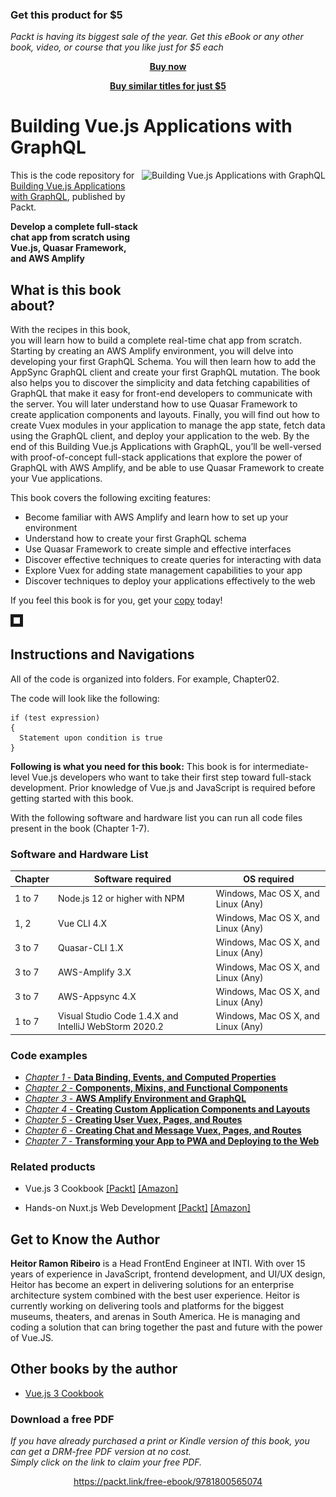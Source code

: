 
### Get this product for $5

<i>Packt is having its biggest sale of the year. Get this eBook or any other book, video, or course that you like just for $5 each</i>


<b><p align='center'>[Buy now](https://packt.link/9781800565074)</p></b>


<b><p align='center'>[Buy similar titles for just $5](https://subscription.packtpub.com/search)</p></b>


# Building Vue.js Applications with GraphQL

<a href="https://amzn.to/2XcB24r"><img src="https://static.packt-cdn.com/products/9781800565074/cover/smaller" alt="Building Vue.js Applications with GraphQL" height="256px" align="right"></a>

This is the code repository for [Building Vue.js Applications with GraphQL](https://www.packtpub.com/product/Building-Vuejs-Applications-with-GraphQL/9781800565074), published by Packt.

**Develop a complete full-stack chat app from scratch using Vue.js, Quasar Framework, and AWS Amplify**

## What is this book about?
With the recipes in this book, you will learn how to build a complete real-time chat app from scratch. Starting by creating an AWS Amplify environment, you will delve into developing your first GraphQL Schema. You will then learn how to add the AppSync GraphQL client and create your first GraphQL mutation. The book also helps you to discover the simplicity and data fetching capabilities of GraphQL that make it easy for front-end developers to communicate with the server. You will later understand how to use Quasar Framework to create application components and layouts. Finally, you will find out how to create Vuex modules in your application to manage the app state, fetch data using the GraphQL client, and deploy your application to the web.
By the end of this Building Vue.js Applications with GraphQL, you’ll be well-versed with proof-of-concept full-stack applications that explore the power of GraphQL with AWS Amplify, and be able to use Quasar Framework to create your Vue applications.

This book covers the following exciting features: 
* Become familiar with AWS Amplify and learn how to set up your environment
* Understand how to create your first GraphQL schema
* Use Quasar Framework to create simple and effective interfaces
* Discover effective techniques to create queries for interacting with data
* Explore Vuex for adding state management capabilities to your app
* Discover techniques to deploy your applications effectively to the web

If you feel this book is for you, get your [copy](https://amzn.to/2XcB24r) today!

<a href="https://www.packtpub.com/?utm_source=github&utm_medium=banner&utm_campaign=GitHubBanner"><img src="https://raw.githubusercontent.com/PacktPublishing/GitHub/master/GitHub.png" alt="https://www.packtpub.com/" border="5" /></a>

## Instructions and Navigations
All of the code is organized into folders. For example, Chapter02.

The code will look like the following:
```
if (test expression)
{
  Statement upon condition is true
}
```

**Following is what you need for this book:**
This book is for intermediate-level Vue.js developers who want to take their first step toward full-stack development. Prior knowledge of Vue.js and JavaScript is required before getting started with this book.

With the following software and hardware list you can run all code files present in the book (Chapter 1-7).

### Software and Hardware List
| Chapter  | Software required                   | OS required                        |
| -------- | ------------------------------------| -----------------------------------|
| 1 to 7       | Node.js 12 or higher with NPM                  | Windows, Mac OS X, and Linux (Any) |
| 1, 2        | Vue CLI 4.X            | Windows, Mac OS X, and Linux (Any) |
| 3 to 7       | Quasar-CLI 1.X          | Windows, Mac OS X, and Linux (Any) |
| 3 to 7       | AWS-Amplify 3.X          | Windows, Mac OS X, and Linux (Any) |
| 3 to 7       | AWS-Appsync 4.X          | Windows, Mac OS X, and Linux (Any) |
| 1 to 7       | Visual Studio Code 1.4.X and IntelliJ WebStorm 2020.2            | Windows, Mac OS X, and Linux (Any) |

### Code examples
- [_Chapter 1_ - **Data Binding, Events, and Computed Properties**](./chapter-01/)
- [_Chapter 2_ - **Components, Mixins, and Functional Components**](./chapter-02/)
- [_Chapter 3_ - **AWS Amplify Environment and GraphQL**](./chapter-03/)
- [_Chapter 4_ - **Creating Custom Application Components and Layouts**](./chapter-04/)
- [_Chapter 5_ - **Creating User Vuex, Pages, and Routes**](./chapter-05/)
- [_Chapter 6_ - **Creating Chat and Message Vuex, Pages, and Routes**](./chapter-06/)
- [_Chapter 7_ - **Transforming your App to PWA and Deploying to the Web**](./chapter-07/)

### Related products <Other books you may enjoy>
* Vue.js 3 Cookbook [[Packt]](https://www.packtpub.com/product/vue-js-3-cookbook/9781838826222) [[Amazon]](https://amzn.to/2LlqMUU)

* Hands-on Nuxt.js Web Development [[Packt]](https://www.packtpub.com/product/hands-on-nuxt-js-web-development/9781789952698) [[Amazon]](https://amzn.to/3pWxkbH)

## Get to Know the Author
**Heitor Ramon Ribeiro**
is a Head FrontEnd Engineer at INTI. With over 15 years of experience in JavaScript, frontend development, and UI/UX design, Heitor has become an expert in delivering solutions for an enterprise architecture system combined with the best user experience. Heitor is currently working on delivering tools and platforms for the biggest museums, theaters, and arenas in South America. He is managing and coding a solution that can bring together the past and future with the power of Vue.JS.

## Other books by the author
* [Vue.js 3 Cookbook](https://amzn.to/2LlqMUU)
### Download a free PDF

 <i>If you have already purchased a print or Kindle version of this book, you can get a DRM-free PDF version at no cost.<br>Simply click on the link to claim your free PDF.</i>
<p align="center"> <a href="https://packt.link/free-ebook/9781800565074">https://packt.link/free-ebook/9781800565074 </a> </p>